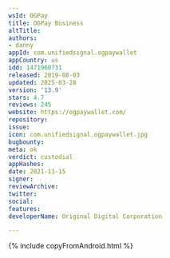 ```yaml
---
wsId: OGPay
title: OGPay Business
altTitle: 
authors:
- danny
appId: com.unifiedsignal.ogpaywallet
appCountry: us
idd: 1471960731
released: 2019-08-03
updated: 2025-03-28
version: '13.9'
stars: 4.7
reviews: 245
website: https://ogpaywallet.com/
repository: 
issue: 
icon: com.unifiedsignal.ogpaywallet.jpg
bugbounty: 
meta: ok
verdict: custodial
appHashes: 
date: 2021-11-15
signer: 
reviewArchive: 
twitter: 
social: 
features: 
developerName: Original Digital Corporation

---
```


{% include copyFromAndroid.html %}
